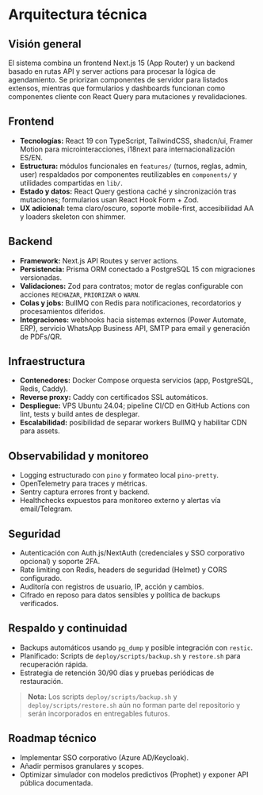 # Arquitectura técnica

## Visión general
El sistema combina un frontend Next.js 15 (App Router) y un backend basado en rutas API y server actions para procesar la lógica de agendamiento. Se priorizan componentes de servidor para listados extensos, mientras que formularios y dashboards funcionan como componentes cliente con React Query para mutaciones y revalidaciones.

## Frontend
- **Tecnologías:** React 19 con TypeScript, TailwindCSS, shadcn/ui, Framer Motion para microinteracciones, i18next para internacionalización ES/EN.
- **Estructura:** módulos funcionales en `features/` (turnos, reglas, admin, user) respaldados por componentes reutilizables en `components/` y utilidades compartidas en `lib/`.
- **Estado y datos:** React Query gestiona caché y sincronización tras mutaciones; formularios usan React Hook Form + Zod.
- **UX adicional:** tema claro/oscuro, soporte mobile-first, accesibilidad AA y loaders skeleton con shimmer.

## Backend
- **Framework:** Next.js API Routes y server actions.
- **Persistencia:** Prisma ORM conectado a PostgreSQL 15 con migraciones versionadas.
- **Validaciones:** Zod para contratos; motor de reglas configurable con acciones `RECHAZAR`, `PRIORIZAR` o `WARN`.
- **Colas y jobs:** BullMQ con Redis para notificaciones, recordatorios y procesamientos diferidos.
- **Integraciones:** webhooks hacia sistemas externos (Power Automate, ERP), servicio WhatsApp Business API, SMTP para email y generación de PDFs/QR.

## Infraestructura
- **Contenedores:** Docker Compose orquesta servicios (app, PostgreSQL, Redis, Caddy).
- **Reverse proxy:** Caddy con certificados SSL automáticos.
- **Despliegue:** VPS Ubuntu 24.04; pipeline CI/CD en GitHub Actions con lint, tests y build antes de desplegar.
- **Escalabilidad:** posibilidad de separar workers BullMQ y habilitar CDN para assets.

## Observabilidad y monitoreo
- Logging estructurado con `pino` y formateo local `pino-pretty`.
- OpenTelemetry para traces y métricas.
- Sentry captura errores front y backend.
- Healthchecks expuestos para monitoreo externo y alertas vía email/Telegram.

## Seguridad
- Autenticación con Auth.js/NextAuth (credenciales y SSO corporativo opcional) y soporte 2FA.
- Rate limiting con Redis, headers de seguridad (Helmet) y CORS configurado.
- Auditoría con registros de usuario, IP, acción y cambios.
- Cifrado en reposo para datos sensibles y política de backups verificados.

## Respaldo y continuidad
- Backups automáticos usando `pg_dump` y posible integración con `restic`.
- Planificado: Scripts de `deploy/scripts/backup.sh` y `restore.sh` para recuperación rápida.
- Estrategia de retención 30/90 días y pruebas periódicas de restauración.

> **Nota:** Los scripts `deploy/scripts/backup.sh` y `deploy/scripts/restore.sh` aún no forman parte del repositorio y serán incorporados en entregables futuros.

## Roadmap técnico
- Implementar SSO corporativo (Azure AD/Keycloak).
- Añadir permisos granulares y scopes.
- Optimizar simulador con modelos predictivos (Prophet) y exponer API pública documentada.
